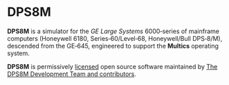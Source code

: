 # DPS8M

**DPS8M** is a simulator for the *GE Large Systems* 6000‑series of mainframe
computers (Honeywell 6180, Series‑60/Level‑68, Honeywell/Bull DPS‑8/M),
descended from the GE‑645, engineered to support the **Multics** operating
system.

**DPS8M** is permissively [licensed](LICENSE.md) open source software
maintained by [The DPS8M Development Team and contributors](docs/CREDITS.md).
